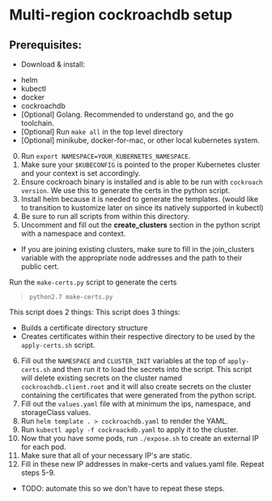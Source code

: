 # Multi-region cockroachdb setup

## Prerequisites:
* Download & install:
 - helm
 - kubectl
 - docker
 - cockroachdb
 - [Optional] Golang. Recommended to understand go, and the go toolchain.
 - [Optional] Run `make all` in the top level directory
 - [Optional] minikube, docker-for-mac, or other local kubernetes system.

0. Run `export NAMESPACE=YOUR_KUBERNETES_NAMESPACE`.
1. Make sure your `$KUBECONFIG` is pointed to the proper Kubernetes cluster and your context is set accordingly.
2. Ensure cockroach binary is installed and is able to be run with `cockroach version`. We use this to generate the certs in the python script.
3. Install helm because it is needed to generate the templates. (would like to transition to kustomize later on since its natively supported in kubectl)
4. Be sure to run all scripts from within this directory.
5. Uncomment and fill out the **create_clusters** section in the python script with a namespace and context.
  * If you are joining existing clusters, make sure to fill in the join_clusters variable with the appropriate node addresses and the path to their public cert.

   Run the `make-certs.py` script to generate the certs

   > `python2.7 make-certs.py`

   This script does 2 things:
   This script does 3 things:

- Builds a certificate directory structure
- Creates certificates within their respective directory to be used by the `apply-certs.sh` script.

6. Fill out the `NAMESPACE` and `CLUSTER_INIT` variables at the top of `apply-certs.sh` and then run it to load the secrets into the script. This script will delete existing secrets on the cluster named `cockroachdb.client.root` and it will also create secrets on the cluster containing the certificates that were generated from the python script.
7. Fill out the `values.yaml` file with at minimum the ips, namespace, and storageClass values.
8. Run `helm template . > cockroachdb.yaml` to render the YAML.
9. Run `kubectl apply -f cockroackdb.yaml` to apply it to the cluster.
10. Now that you have some pods, run `./expose.sh` to create an external IP for each pod.
11. Make sure that all of your necessary IP's are static.
12. Fill in these new IP addresses in make-certs and values.yaml file. Repeat steps 5-9.
  * TODO: automate this so we don't have to repeat these steps.

